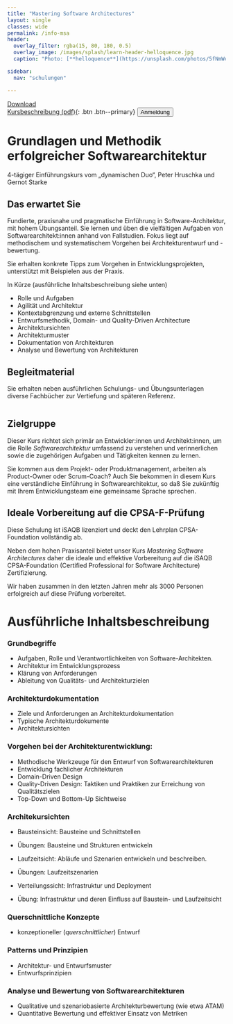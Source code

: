```yaml
---
title: "Mastering Software Architectures"
layout: single
classes: wide
permalink: /info-msa
header:
  overlay_filter: rgba(15, 80, 180, 0.5)
  overlay_image: /images/splash/learn-header-helloquence.jpg
  caption: "Photo: [**helloquence**](https://unsplash.com/photos/5fNmWej4tAA)"

sidebar:
  nav: "schulungen"

---
```


[Download<br/>Kursbeschreibung (pdf)](/info-msa){: .btn .btn--primary}
<a href="anmeldung"><button class="button buttonRed">Anmeldung</button></a>


# Grundlagen und Methodik erfolgreicher Softwarearchitektur

4-tägiger Einführungskurs vom „dynamischen Duo“, Peter Hruschka und Gernot Starke

## Das erwartet Sie
Fundierte, praxisnahe und pragmatische Einführung in Software-Architektur, mit hohem Übungsanteil. 
Sie lernen und üben die vielfältigen Aufgaben von Softwarearchitekt:innen anhand von Fallstudien. 
Fokus liegt auf methodischem und systematischem Vorgehen bei Architekturentwurf und -bewertung.

Sie erhalten konkrete Tipps zum Vorgehen in Entwicklungsprojekten, unterstützt mit Beispielen aus der Praxis.

In Kürze (ausführliche Inhaltsbeschreibung siehe unten)

* Rolle und Aufgaben
* Agilität und Architektur
* Kontextabgrenzung und externe Schnittstellen
* Entwurfsmethodik, Domain- und Quality-Driven Architecture
* Architektursichten
* Architekturmuster
* Dokumentation von Architekturen
* Analyse und Bewertung von Architekturen

## Begleitmaterial

Sie erhalten neben ausführlichen Schulungs- und Übungsunterlagen diverse Fachbücher zur Vertiefung und späteren Referenz.

![]()

## Zielgruppe
Dieser Kurs richtet sich primär an Entwickler:innen und Architekt:innen, um die Rolle _Softwarearchitektur_ umfassend zu verstehen
und verinnerlichen sowie die zugehörigen Aufgaben und Tätigkeiten kennen zu lernen.

Sie kommen aus dem Projekt- oder Produktmanagement, arbeiten als Product-Owner oder Scrum-Coach? 
Auch Sie bekommen in diesem Kurs eine verständliche Einführung in Softwarearchitektur, so daß Sie zukünftig mit Ihrem Entwicklungsteam
eine gemeinsame Sprache sprechen.

## Ideale Vorbereitung auf die CPSA-F-Prüfung

Diese Schulung ist iSAQB lizenziert und deckt den Lehrplan CPSA-Foundation vollständig ab.

Neben dem hohen Praxisanteil bietet unser Kurs _Mastering Software Architectures_ daher die ideale und effektive 
Vorbereitung auf die iSAQB CPSA-Foundation (Certified Professional for Software Architecture) Zertifizierung.

Wir haben zusammen in den letzten Jahren mehr als 3000 Personen erfolgreich auf diese Prüfung vorbereitet. 


# Ausführliche Inhaltsbeschreibung

### Grundbegriffe

* Aufgaben, Rolle und Verantwortlichkeiten von Software-Architekten.
* Architektur im Entwicklungsprozess
* Klärung von Anforderungen
* Ableitung von Qualitäts- und Architekturzielen

### Architekturdokumentation

* Ziele und Anforderungen an Architekturdokumentation
* Typische Architekturdokumente
* Architektursichten

### Vorgehen bei der Architekturentwicklung:

* Methodische Werkzeuge für den Entwurf von Softwarearchitekturen
* Entwicklung fachlicher Architekturen
* Domain-Driven Design
* Quality-Driven Design: Taktiken und Praktiken zur Erreichung von Qualitätszielen
* Top-Down und Bottom-Up Sichtweise


### Architekursichten

* Bausteinsicht: Bausteine und Schnittstellen
* Übungen: Bausteine und Strukturen entwickeln

* Laufzeitsicht: Abläufe und Szenarien entwickeln und beschreiben.
* Übungen: Laufzeitszenarien
  
* Verteilungssicht: Infrastruktur und Deployment
* Übung: Infrastruktur und deren Einfluss auf Baustein- und Laufzeitsicht

### Querschnittliche Konzepte
* konzeptioneller (_querschnittlicher_) Entwurf
  

### Patterns und Prinzipien

* Architektur- und Entwurfsmuster
* Entwurfsprinzipien

### Analyse und Bewertung von Softwarearchitekturen
* Qualitative und szenariobasierte Architekturbewertung (wie etwa ATAM)
* Quantitative Bewertung und effektiver Einsatz von Metriken 

